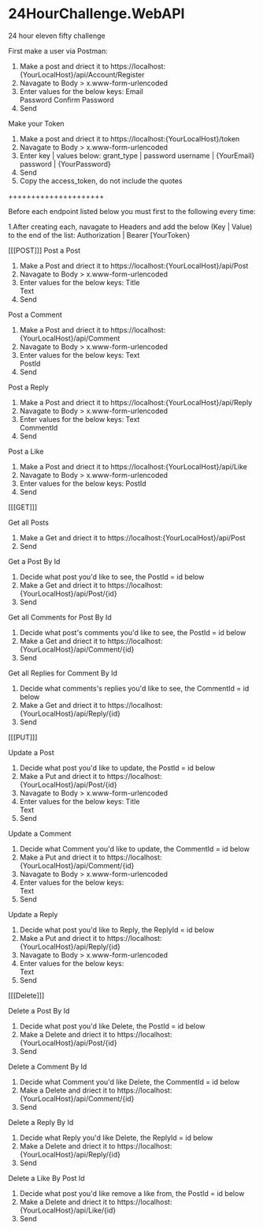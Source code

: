 # 24HourChallenge.WebAPI
24 hour eleven fifty challenge

First make a user via Postman:
1. Make a post and driect it to https://localhost:{YourLocalHost}/api/Account/Register
2. Navagate to Body > x.www-form-urlencoded
3. Enter values for the below keys:
  Email             
  Password 
  Confirm Password
4. Send

Make your Token
1. Make a post and driect it to https://localhost:{YourLocalHost}/token
2. Navagate to Body > x.www-form-urlencoded
3. Enter key | values below:
  grant_type | password
  username   | {YourEmail}
  password   | {YourPassword}
4. Send
5. Copy the access_token, do not include the quotes

+++++++++++++++++++++

Before each endpoint listed below you must first to the following every time:

1.After creating each, navagate to Headers and add the below (Key | Value) to the end of the list:
Authorization    |   Bearer [YourToken}

[[[POST]]]
Post a Post
1. Make a Post and driect it to https://localhost:{YourLocalHost}/api/Post
2. Navagate to Body > x.www-form-urlencoded
3. Enter values for the below keys:
  Title             
  Text
4. Send

Post a Comment
1. Make a Post and driect it to https://localhost:{YourLocalHost}/api/Comment
2. Navagate to Body > x.www-form-urlencoded
3. Enter values for the below keys:
  Text             
  PostId
4. Send

Post a Reply
1. Make a Post and driect it to https://localhost:{YourLocalHost}/api/Reply
2. Navagate to Body > x.www-form-urlencoded
3. Enter values for the below keys:
  Text             
  CommentId
4. Send

Post a Like
1. Make a Post and driect it to https://localhost:{YourLocalHost}/api/Like
2. Navagate to Body > x.www-form-urlencoded
3. Enter values for the below keys:
  PostId
4. Send

[[[GET]]]

Get all Posts
1. Make a Get and driect it to https://localhost:{YourLocalHost}/api/Post
2. Send

Get a Post By Id
1. Decide what post you'd like to see, the PostId = id below
2. Make a Get and driect it to https://localhost:{YourLocalHost}/api/Post/{id}
3. Send

Get all Comments for Post By Id
1. Decide what post's comments you'd like to see, the PostId = id below
2. Make a Get and driect it to https://localhost:{YourLocalHost}/api/Comment/{id}
3. Send

Get all Replies for Comment By Id
1. Decide what comments's replies you'd like to see, the CommentId = id below
2. Make a Get and driect it to https://localhost:{YourLocalHost}/api/Reply/{id}
3. Send

[[[PUT]]]

Update a Post
1. Decide what post you'd like to update, the PostId = id below
2. Make a Put and driect it to https://localhost:{YourLocalHost}/api/Post/{id}
2. Navagate to Body > x.www-form-urlencoded
3. Enter values for the below keys:
  Title             
  Text
4. Send

Update a Comment
1. Decide what Comment you'd like to update, the CommentId = id below
2. Make a Put and driect it to https://localhost:{YourLocalHost}/api/Comment/{id}
2. Navagate to Body > x.www-form-urlencoded
3. Enter values for the below keys:           
  Text
4. Send

Update a Reply
1. Decide what post you'd like to Reply, the ReplyId = id below
2. Make a Put and driect it to https://localhost:{YourLocalHost}/api/Reply/{id}
2. Navagate to Body > x.www-form-urlencoded
3. Enter values for the below keys:           
  Text
4. Send

[[[Delete]]]

Delete a Post By Id
1. Decide what post you'd like Delete, the PostId = id below
2. Make a Delete and driect it to https://localhost:{YourLocalHost}/api/Post/{id}
3. Send

Delete a Comment By Id
1. Decide what Comment you'd like Delete, the CommentId = id below
2. Make a Delete and driect it to https://localhost:{YourLocalHost}/api/Comment/{id}
3. Send

Delete a Reply By Id
1. Decide what Reply you'd like Delete, the ReplyId = id below
2. Make a Delete and driect it to https://localhost:{YourLocalHost}/api/Reply/{id}
3. Send

Delete a Like By Post Id
1. Decide what post you'd like remove a like from, the PostId = id below
2. Make a Delete and driect it to https://localhost:{YourLocalHost}/api/Like/{id}
3. Send
